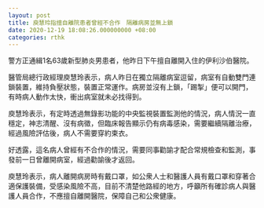 ```yaml
---
layout: post
title: 庾慧玲指擅自離院患者曾經不合作　隔離病房並無上鎖
date: 2020-12-19 18:08:26.000000000 +08:00
categories: rthk
---
```


警方正通緝1名63歲新型肺炎男患者，他昨日下午擅自離開入住的伊利沙伯醫院。

醫管局總行政經理庾慧玲表示，病人昨日在獨立隔離病室逗留，病室有自動雙門連鎖裝置，維持負壓狀態，裝置正常運作。病房並沒有上鎖，「踢掣」便可以開門，有時病人動作太快，衝出病室就未必找得到。

庾慧玲表示，有定時透過無錄影功能的中央監視裝置監測他的情況，病人情況一直穩定，神志清醒、沒有病徵，但臨床報告顯示仍有病毒感染，需要繼續隔離治療，經過風險評估後，病人不需要穿約束衣。

好透露，這名病人曾經有不合作的情況，需要同事勸諭才配合常規檢查和監測，事發前一日曾離開病室，經過勸諭後才返回。

庾慧玲表示，病人離開病房時有戴口罩，如公衆人士和醫護人員有戴口罩和穿著合適保護裝備，受感染風險不高，目前不清楚他路經的地方，呼籲所有確診病人與醫護人員合作，不應擅自離開醫院，保障自己和公衆健康。
